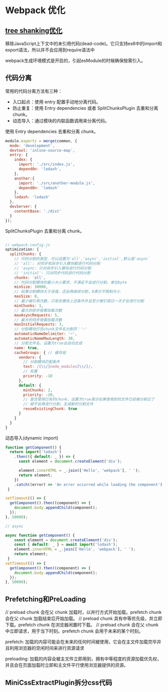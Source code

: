 # Webpack 优化

## [tree shanking优化](https://webpack.docschina.org/guides/tree-shaking/)

移除JavaScript上下文中的未引用代码(dead-code)。它只支持es6中的import和export语法，所以并不会应用到require语法中

webpack生成环境模式是开启的，引起esModule的时候确保按需引入。
## 代码分离

常用的代码分离方法有三种：

- 入口起点：使用 entry 配置手动地分离代码。
- 防止重复：使用 Entry dependencies 或者 SplitChunksPlugin 去重和分离 chunk。
- 动态导入：通过模块的内联函数调用来分离代码。


使用 Entry dependencies 去重和分离 chunk。

```js
module.exports = merge(common, {
  mode: 'development',
  devtool: 'inline-source-map',
  entry: {
    index: {
      import: './src/index.js',
      dependOn: 'lodash',
    },
    another:{
      import: './src/another-module.js',
      dependOn: 'lodash'
    },
    lodash: 'lodash'
  },
  devServer: {
    contentBase: './dist'
  }
});
```

SplitChunksPlugin 去重和分离 chunk。

```js

// webpack.config.js
optimization: {
  splitChunks: {
    // 代码分割的类型，可以设置为'all','async','initial',默认是'async`
    // 'all': 对同步和异步引入模块都进行代码分割
    // 'async: 只对异步引入模块进行代码分割
    // 'initial': 只对同步代码进行代码分割
    chunks: 'all',
    // 代码分割模块的最小大小要求，不满足不会进行分割，单位byte
    minSize: 30000,
    // 如果分割模块大于该值，还会再继续分割，0表示不限制大小
    maxSize: 0,
    // 最小被引用次数，只有在模块上述条件并且至少被引用过一次才会进行分割
    minChunks: 1,
    // 最大的异步按需加载次数
    maxAsyncRequests: 5,
    // 最大的同步按需加载次数
    maxInitialRequests: 3,
    // 分割模块打包chunk文件名分割符：'~'
    automaticNameDelimiter: '~',
    automaticNameMaxLength: 30,
    // 分割文件名，设置为true会自动生成
    name: true,
    cacheGroups: { // 缓存组
      vendors: {
        // 分割模块匹配条件
        test: /[\\/]node_modules[\\/]/,
        // 权重
        priority: -10
      },
      default: {
        minChunks: 2,
        priority: -20,
        // 是否使用已有的chunk，设置为true表示如果使用到的文件已经被分割过了
        // 就不会再进行分割，生成新的分割文件
        reuseExistingChunk: true
      }
    }
  }
}
```


动态导入(dynamic import)

```js
function getComponent() {
  return import('lodash')
    .then(({ default: _ }) => {
      const element = document.createElement('div');

      element.innerHTML = _.join(['Hello', 'webpack'], ' ');
      return element;
    })
    .catch((error) => 'An error occurred while loading the component');
 }

setTimeout(() => {
  getComponent().then((component) => {
    document.body.appendChild(component);
  });
}, 50000);

// async

async function getComponent() {
    const element = document.createElement('div');
    const { default: _ } = await import('lodash');
    element.innerHTML = _.join(['Hello', 'webpack'], ' ');
    return element;
 }
setTimeout(() => {
  getComponent().then((component) => {
    document.body.appendChild(component);
  });
}, 50000);

```



## Prefetching和PreLoading




// preload chunk 会在父 chunk 加载时，以并行方式开始加载。prefetch chunk 会在父 chunk 加载结束后开始加载。
// preload chunk 具有中等优先级，并立即下载。prefetch chunk 在浏览器闲置时下载。
// preload chunk 会在父 chunk 中立即请求，用于当下时刻。prefetch chunk 会用于未来的某个时刻。


prefetch: 加载的内容可能会在未来的任何时间被使用，它会在主文件加载完毕并且利用浏览器的空闲时间来进行资源请求 

preloading: 加载的内容会被主文件立即用到，拥有中等程度的资源加载优先权，并且会在页面加载时立即和主文件平行使用浏览器提供的资源。


## MiniCssExtractPlugin拆分css代码